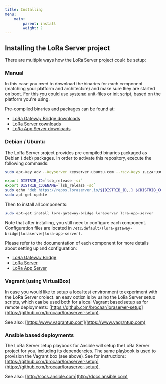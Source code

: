 ```yaml
---
title: Installing
menu:
    main:
        parent: install
        weight: 2
---
```


## Installing the LoRa Server project

There are multiple ways how the LoRa Server project could be setup:

### Manual

In this case you need to download the binaries for each component (matching
your platform and architecture) and make sure they are started on boot.
For this you could use [systemd](https://en.wikipedia.org/wiki/Systemd)
unit-files or [init](https://en.wikipedia.org/wiki/Init) script, based
on the platform you're using.

Pre-compiled binaries and packages can be found at:

* [LoRa Gateway Bridge downloads](/lora-gateway-bridge/overview/downloads/)
* [LoRa Server downloads](/loraserver/overview/downloads/)
* [LoRa App Server downloads](/lora-app-server/overview/downloads/)

### Debian / Ubuntu

The LoRa Server project provides pre-compiled binaries packaged as Debian (.deb)
packages. In order to activate this repository, execute the following
commands:

```bash
sudo apt-key adv --keyserver keyserver.ubuntu.com --recv-keys 1CE2AFD36DBCCA00

export DISTRIB_ID=`lsb_release -si`
export DISTRIB_CODENAME=`lsb_release -sc`
sudo echo "deb https://repos.loraserver.io/${DISTRIB_ID,,} ${DISTRIB_CODENAME} testing" | sudo tee /etc/apt/sources.list.d/loraserver.list
sudo apt-get update
```

Then to install all components:

```bash
sudo apt-get install lora-gateway-bridge loraserver lora-app-server
```

Note that after installing, you still need to configure each component.
Configuration files are located in
`/etc/default/(lora-gateway-bridge|loraserver|lora-app-server)`.

Please refer to the documentation of each component for more details about
setting up and configuration:

* [LoRa Gateway Bridge](/lora-gateway-bridge/)
* [LoRa Server](/loraserver/)
* [LoRa App Server](/lora-app-server/)

### Vagrant (using VirtualBox)

In case you would like to setup a local test environment to experiment with
the LoRa Server project, an easy option is by using the LoRa Server setup
scripts, which can be used both for a local Vagrant based setup as for remote
deployments: [https://github.com/brocaar/loraserver-setup](https://github.com/brocaar/loraserver-setup).

See also: [https://www.vagrantup.com](https://www.vagrantup.com)

### Ansible based deployments

The LoRa Server setup playbook for Ansible will setup the LoRa Server project
for you, including its dependencies. The same playbook is used to provision
the Vagrant box (see above). See for instructions:
[https://github.com/brocaar/loraserver-setup](https://github.com/brocaar/loraserver-setup).

See also: [http://docs.ansible.com](http://docs.ansible.com)